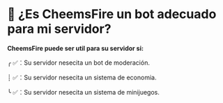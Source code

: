 # 🐶 ¿Es CheemsFire un bot adecuado para mi servidor?
**CheemsFire puede ser util para su servidor si:**

╭ ✅︰Su servidor nesecita un bot de moderación.

┊ ✅︰Su servidor nesecita un sistema de economia.

╰ ✅︰Su servidor nesecita un sistema de minijuegos.
